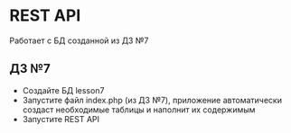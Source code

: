# REST API
Работает с БД созданной из ДЗ №7
## ДЗ №7
- Создайте БД lesson7
- Запустите файл index.php (из ДЗ №7), приложение автоматически создаст необходимые таблицы и наполнит их содержимым
- Запустите REST API